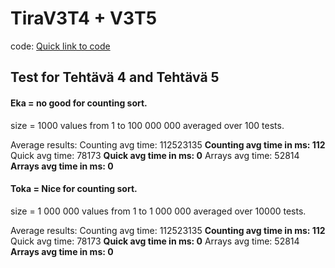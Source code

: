 # TiraV3T4 + V3T5
code: [Quick link to code](https://github.com/Qmppu842/TiraV3T4/blob/master/src/tirav3t4_not_a_countingsort/TiraV3T4_not_a_countingsort.java)

## Test for Tehtävä 4 and Tehtävä 5
#### Eka = no good for counting sort.
size = 1000
values from 1 to 100 000 000
averaged over 100 tests.

Average results: 
Counting avg time: 112523135
**Counting avg time in ms: 112**
Quick avg time: 78173
**Quick avg time in ms: 0**
Arrays avg time: 52814
**Arrays avg time in ms: 0**


#### Toka = Nice for counting sort.
size = 1 000 000
values from 1 to 1 000 000
averaged over 10000 tests.

Average results: 
Counting avg time: 112523135
**Counting avg time in ms: 112**
Quick avg time: 78173
**Quick avg time in ms: 0**
Arrays avg time: 52814
**Arrays avg time in ms: 0**
